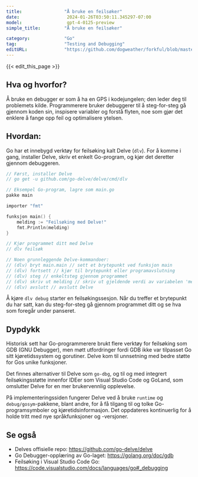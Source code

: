 ```yaml
---
title:                "Å bruke en feilsøker"
date:                  2024-01-26T03:50:11.345297-07:00
model:                 gpt-4-0125-preview
simple_title:         "Å bruke en feilsøker"

category:             "Go"
tag:                  "Testing and Debugging"
editURL:              "https://github.com/dogweather/forkful/blob/master/content/no/go/using-a-debugger.md"
---
```


{{< edit_this_page >}}

## Hva og hvorfor?
Å bruke en debugger er som å ha en GPS i kodejungelen; den leder deg til problemets kilde. Programmerere bruker debuggerer til å steg-for-steg gå gjennom koden sin, inspisere variabler og forstå flyten, noe som gjør det enklere å fange opp feil og optimalisere ytelsen.

## Hvordan:
Go har et innebygd verktøy for feilsøking kalt Delve (`dlv`). For å komme i gang, installer Delve, skriv et enkelt Go-program, og kjør det deretter gjennom debuggeren.

```Go
// Først, installer Delve
// go get -u github.com/go-delve/delve/cmd/dlv

// Eksempel Go-program, lagre som main.go
pakke main

importer "fmt"

funksjon main() {
    melding := "Feilsøking med Delve!"
    fmt.Println(melding)
}

// Kjør programmet ditt med Delve
// dlv feilsøk

// Noen grunnleggende Delve-kommandoer:
// (dlv) bryt main.main // sett et brytepunkt ved funksjon main
// (dlv) fortsett // kjør til brytepunkt eller programavslutning
// (dlv) steg // enkeltsteg gjennom programmet
// (dlv) skriv ut melding // skriv ut gjeldende verdi av variabelen 'melding'
// (dlv) avslutt // avslutt Delve
```

Å kjøre `dlv debug` starter en feilsøkingssesjon. Når du treffer et brytepunkt du har satt, kan du steg-for-steg gå gjennom programmet ditt og se hva som foregår under panseret.

## Dypdykk
Historisk sett har Go-programmerere brukt flere verktøy for feilsøking som GDB (GNU Debugger), men møtt utfordringer fordi GDB ikke var tilpasset Go sitt kjøretidssystem og gorutiner. Delve kom til unnsetning med bedre støtte for Gos unike funksjoner.

Det finnes alternativer til Delve som `go-dbg`, og til og med integrert feilsøkingsstøtte innenfor IDEer som Visual Studio Code og GoLand, som omslutter Delve for en mer brukervennlig opplevelse.

På implementeringssiden fungerer Delve ved å bruke `runtime` og `debug/gosym`-pakkene, blant andre, for å få tilgang til og tolke Go-programsymboler og kjøretidsinformasjon. Det oppdateres kontinuerlig for å holde tritt med nye språkfunksjoner og -versjoner.

## Se også
- Delves offisielle repo: https://github.com/go-delve/delve
- Go Debugger-opplæring av Go-laget: https://golang.org/doc/gdb
- Feilsøking i Visual Studio Code Go: https://code.visualstudio.com/docs/languages/go#_debugging
